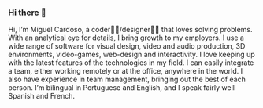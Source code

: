 ### Hi there 👋

Hi, I’m Miguel Cardoso, a coder🧑‍💻/designer🧑‍🎨 that loves solving problems. With an analytical eye for details, I bring growth to my employers. I use a wide range of software for visual design, video and audio production, 3D environments, video-games, web-design and interactivity. I love keeping up with the latest features of the technologies in my field. I can easily integrate a team, either working remotely or at the office, anywhere in the world. I also have experience in team management, bringing out the best of each person. I’m bilingual in Portuguese and English, and I speak fairly well Spanish and French.

<!--
**mncardoso/mncardoso** is a ✨ _special_ ✨ repository because its `README.md` (this file) appears on your GitHub profile.

Here are some ideas to get you started:

- 🔭 I’m currently working on ...
- 🌱 I’m currently learning ...
- 👯 I’m looking to collaborate on ...
- 🤔 I’m looking for help with ...
- 💬 Ask me about ...
- 📫 How to reach me: ...
- 😄 Pronouns: ...
- ⚡ Fun fact: ...
-->
